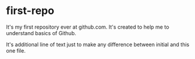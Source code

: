 # first-repo
It's my first repository ever at github.com. It's created to help me to understand basics of Github.

It's additional line of text just to make any difference between initial and this one file.
